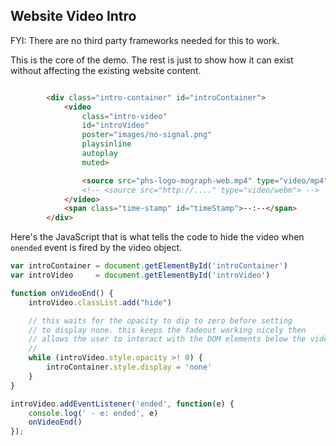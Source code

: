 Website Video Intro
-------------------

FYI: There are no third party frameworks needed for this to work.

This is the core of the demo. The rest is just to show how it can exist without
affecting the existing website content.

```html

        <div class="intro-container" id="introContainer">
            <video
                class="intro-video"
                id="introVideo"
                poster="images/no-signal.png"
                playsinline
                autoplay
                muted>

                <source src="phs-logo-mograph-web.mp4" type="video/mp4">
                <!-- <source src="http://...." type="video/webm"> -->
            </video>
            <span class="time-stamp" id="timeStamp">--:--</span>
        </div>

```

Here's the JavaScript that is what tells the code to hide the video when
`onended` event is fired by the video object.

```javascript
var introContainer = document.getElementById('introContainer')
var introVideo     = document.getElementById('introVideo')

function onVideoEnd() {
    introVideo.classList.add("hide")

    // this waits for the opacity to dip to zero before setting
    // to display none. this keeps the fadeout working nicely then
    // allows the user to interact with the DOM elements below the video.
    //
    while (introVideo.style.opacity >! 0) {
        introContainer.style.display = 'none'
    }
}

introVideo.addEventListener('ended', function(e) {
    console.log(' - e: ended', e)
    onVideoEnd()
});
```
